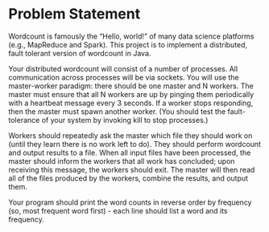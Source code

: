 # Problem Statement

Wordcount is famously the “Hello, world!” of many data science platforms (e.g., MapReduce and Spark). This project is to implement a distributed, fault tolerant version of wordcount in Java.

Your distributed wordcount will consist of a number of processes. All communication across processes will be via sockets. You will use the master-worker paradigm: there should be one master and N workers. The master must ensure that all N workers are up by pinging them periodically with a heartbeat message every 3 seconds. If a worker stops responding, then the master must spawn another worker. (You should test the fault-tolerance of your system by invoking kill to stop processes.)

Workers should repeatedly ask the master which file they should work on (until they learn there is no work left to do). They should perform wordcount and output results to a file. When all input files have been processed, the master should inform the workers that all work has concluded; upon receiving this message, the workers should exit. The master will then read all of the files produced by the workers, combine the results, and output them.

Your program should print the word counts in reverse order by frequency (so, most frequent word first) - each line should list a word and its frequency.
